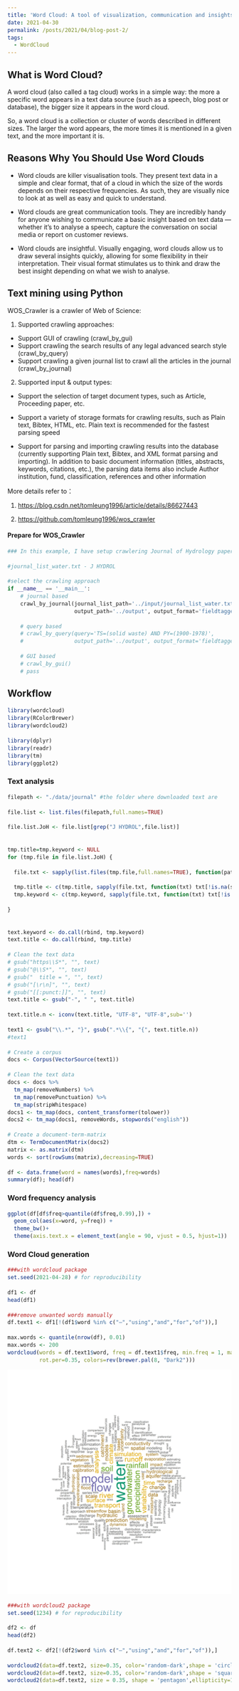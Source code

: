 ```yaml
---
title: 'Word Cloud: A tool of visualization, communication and insights'
date: 2021-04-30
permalink: /posts/2021/04/blog-post-2/
tags:
  - WordCloud
---
```


## What is Word Cloud?

A word cloud (also called a tag cloud) works in a simple way: the more a specific word appears in a text data source (such as a speech, blog post or database), the bigger size it appears in the word cloud.

So, a word cloud is a collection or cluster of words described in different sizes. The larger the word appears, the more times it is mentioned in a given text, and the more important it is.

## Reasons Why You Should Use Word Clouds

* Word clouds are killer visualisation tools. They present text data in a simple and clear format, that of a cloud in which the size of the words depends on their respective frequencies. As such, they are visually nice to look at as well as easy and quick to understand.

* Word clouds are great communication tools. They are incredibly handy for anyone wishing to communicate a basic insight based on text data — whether it’s to analyse a speech, capture the conversation on social media or report on customer reviews.

* Word clouds are insightful. Visually engaging, word clouds allow us to draw several insights quickly, allowing for some flexibility in their interpretation. Their visual format stimulates us to think and draw the best insight depending on what we wish to analyse.

## Text mining using Python

WOS_Crawler is a crawler of Web of Science:

1. Supported crawling approaches: 
* Support GUI of crawling (crawl_by_gui)
* Support crawling the search results of any legal advanced search style (crawl_by_query)
* Support crawling a given journal list to crawl all the articles in the journal (crawl_by_journal)

2. Supported input & output types: 

* Support the selection of target document types, such as Article, Proceeding paper, etc.

* Support a variety of storage formats for crawling results, such as Plain text, Bibtex, HTML, etc. Plain text is recommended for the fastest parsing speed

* Support for parsing and importing crawling results into the database (currently supporting Plain text, Bibtex, and XML format parsing and importing). In addition to basic document information (titles, abstracts, keywords, citations, etc.), the parsing data items also include Author institution, fund, classification, references and other information

More details refer to：

1. https://blog.csdn.net/tomleung1996/article/details/86627443

2. https://github.com/tomleung1996/wos_crawler

#### Prepare for WOS_Crawler
```python
### In this example, I have setup crawlering Journal of Hydrology paper from 2001 to 2021

#journal_list_water.txt - J HYDROL

#select the crawling approach
if __name__ == '__main__':
    # journal based
    crawl_by_journal(journal_list_path='../input/journal_list_water.txt',
                     output_path='../output', output_format='fieldtagged', document_type='Article')

    # query based
    # crawl_by_query(query='TS=(solid waste) AND PY=(1900-1978)',
    #                output_path='../output', output_format='fieldtagged', document_type='Article', sid='E5gsGHmjPtA2AxeNeM6')

    # GUI based
    # crawl_by_gui()
    # pass

```

## Workflow

```r
library(wordcloud)
library(RColorBrewer)
library(wordcloud2)

library(dplyr)
library(readr)
library(tm)
library(ggplot2)
```

### Text analysis
```r
filepath <- "./data/journal" #the folder where downloaded text are

file.list <- list.files(filepath,full.names=TRUE)

file.list.JoH <- file.list[grep("J HYDROL",file.list)]


tmp.title=tmp.keyword <- NULL
for (tmp.file in file.list.JoH) {
  
  file.txt <- sapply(list.files(tmp.file,full.names=TRUE), function(path) readLines(path))
  
  tmp.title <- c(tmp.title, sapply(file.txt, function(txt) txt[!is.na(stringr::str_extract(txt, "TI"))]))
  tmp.keyword <- c(tmp.keyword, sapply(file.txt, function(txt) txt[!is.na(stringr::str_extract(txt, "DE"))]))
  
}


text.keyword <- do.call(rbind, tmp.keyword)
text.title <- do.call(rbind, tmp.title)

# Clean the text data
# gsub("https\\S*", "", text)
# gsub("@\\S*", "", text)
# gsub("  title = ", "", text)
# gsub("[\r\n]", "", text)
# gsub("[[:punct:]]", "", text)
text.title <- gsub("‐", " ", text.title)

text.title.n <- iconv(text.title, "UTF-8", "UTF-8",sub='')

text1 <- gsub("\\.*", "}", gsub(".*\\{", "{", text.title.n))
#text1

# Create a corpus  
docs <- Corpus(VectorSource(text1))

# Clean the text data
docs <- docs %>%
  tm_map(removeNumbers) %>%
  tm_map(removePunctuation) %>%
  tm_map(stripWhitespace)
docs1 <- tm_map(docs, content_transformer(tolower))
docs2 <- tm_map(docs1, removeWords, stopwords("english"))

# Create a document-term-matrix
dtm <- TermDocumentMatrix(docs2) 
matrix <- as.matrix(dtm) 
words <- sort(rowSums(matrix),decreasing=TRUE) 

df <- data.frame(word = names(words),freq=words)
summary(df); head(df)
```

### Word frequency analysis
```r
ggplot(df[df$freq>quantile(df$freq,0.99),]) + 
  geom_col(aes(x=word, y=freq)) + 
  theme_bw()+
  theme(axis.text.x = element_text(angle = 90, vjust = 0.5, hjust=1))
```

### Word Cloud generation
```r
###with wordcloud package 
set.seed(2021-04-28) # for reproducibility 

df1 <- df
head(df1)

###remove unwanted words manually
df.text1 <- df1[!(df1$word %in% c("–","using","and","for","of")),]

max.words <- quantile(nrow(df), 0.01)
max.words <- 200
wordcloud(words = df.text1$word, freq = df.text1$freq, min.freq = 1, max.words=max.words, random.order=FALSE, 
          rot.per=0.35, colors=rev(brewer.pal(8, "Dark2")))

```

![](..\images\wordcloud-circle.jpeg)

```r
###with wordcloud2 package 
set.seed(1234) # for reproducibility 

df2 <- df
head(df2)

df.text2 <- df2[!(df2$word %in% c("–","using","and","for","of")),]

wordcloud2(data=df.text2, size=0.35, color='random-dark',shape = 'circle',ellipticity=1)
wordcloud2(data=df.text2, size=0.35, color='random-dark',shape = 'square',ellipticity=1)
wordcloud2(data=df.text2, size = 0.35, shape = 'pentagon',ellipticity=1)

```
